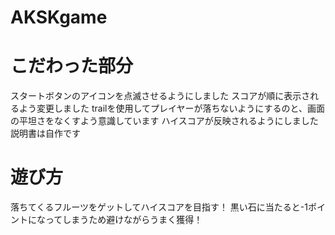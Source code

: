 # AKSKgame

# こだわった部分
スタートボタンのアイコンを点滅させるようにしました
スコアが順に表示されるよう変更しました
trailを使用してプレイヤーが落ちないようにするのと、画面の平坦さをなくすよう意識しています
ハイスコアが反映されるようにしました
説明書は自作です

# 遊び方
落ちてくるフルーツをゲットしてハイスコアを目指す！
黒い石に当たると-1ポイントになってしまうため避けながらうまく獲得！
